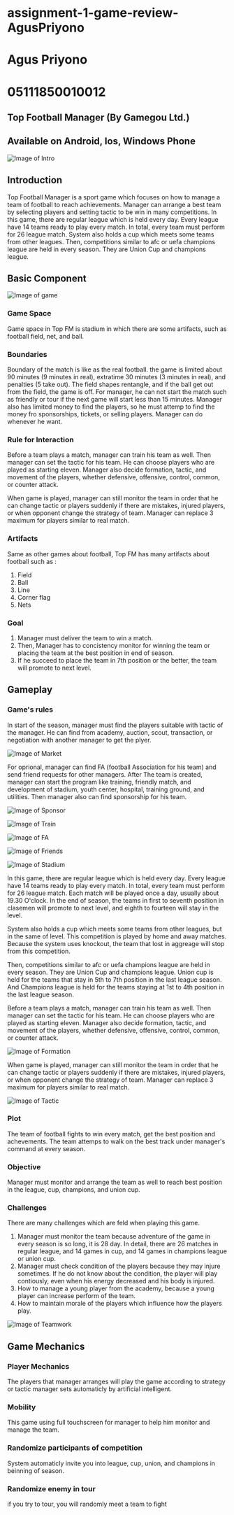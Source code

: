 # assignment-1-game-review-AgusPriyono
# Agus Priyono
# 05111850010012
## Top Football Manager (By Gamegou Ltd.)
## Available on Android, Ios, Windows Phone

![Image of Intro](images/splash.jpg)

## Introduction

Top Football Manager is a sport game which focuses on how to manage a team of football to reach achievements. Manager can arrange a best team by selecting players and setting tactic to be win in many competitions. In this game, there are regular league which is held every day. Every league have 14 teams ready to play every match. In total, every team must perform for 26 league match. System also holds a cup which meets some teams from other leagues. Then, competitions similar to afc or uefa champions league are held in every season. They are Union Cup and champions league.


## Basic Component

![Image of game](images/game.jpg)

### Game Space

Game space in Top FM is stadium in which there are some artifacts, such as football field, net, and ball.

### Boundaries

Boundary of the match is like as the real football. the game is limited about 90 minutes (9 minutes in real), extratime 30 minutes (3 minutes in real), and penalties (5 take out). The field shapes rentangle, and if the ball get out from the field, the game is off. 
For manager, he can not start the match such as friendly or tour if the next game will start less than 15 minutes. Manager also has limited money to find the players, so he must attemp to find the money fro sponsorships, tickets, or selling players. Manager can do whenever he want.

### Rule for Interaction

Before a team plays a match, manager can train his team as well. Then manager can set the tactic for his team. He can choose players who are played as starting eleven. Manager also decide formation, tactic, and movement of the players, whether defensive, offensive, control, common, or counter attack. 

When game is played, manager can still monitor the team in order that he can change tactic or players suddenly if there are mistakes, injured players, or when opponent change the strategy of team. Manager can replace 3 maximum for players similar to real match. 

### Artifacts
Same as other games about football, Top FM has many artifacts about football such as : 
1. Field 
2. Ball
3. Line
4. Corner flag
5. Nets

### Goal

1. Manager must deliver the team to win a match.
2. Then, Manager has to concistency monitor for winning the team or placing the team at the best position in end of season. 
3. If he succeed to place the team in 7th position or the better, the team will promote to next level.

## Gameplay

### Game's rules

In start of the season, manager must find the players suitable with tactic of the manager. He can find from academy, auction, scout, transaction, or negotiation with another manager to get the plyer.

![Image of Market](images/market.jpg)

For oprional, manager can find FA (football Association for his team) and send friend requests for other managers.
After The team is created, manager can start the program like training, friendly match, and development of stadium, youth center, hospital, training ground, and utilities. Then manager also can find sponsorship for his team.

![Image of Sponsor](images/sponsor.jpg)

![Image of Train](images/train.jpg)

![Image of FA](images/fa.jpg)

![Image of Friends](images/friends.jpg)

![Image of Stadium](images/stadium.jpg)

In this game, there are regular league which is held every day. Every league have 14 teams ready to play every match. In total, every team must perform for 26 league match. Each match will be played once a day, usually about 19.30 O'clock. In the end of season, the teams in first to seventh position in clasemen will promote to next level, and eighth to fourteen will stay in the level. 

System also holds a cup which meets some teams from other leagues, but in the same of level. This competition is played by home and away matches. Because the system uses knockout, the team that lost in aggreage will stop from this competition. 

Then, competitions similar to afc or uefa champions league are held in every season. They are Union Cup and champions league. Union cup is held for the teams that stay in 5th to 7th position in the last league season. And Champions league is held for the teams staying at 1st to 4th position in the last league season.

Before a team plays a match, manager can train his team as well. Then manager can set the tactic for his team. He can choose players who are played as starting eleven. Manager also decide formation, tactic, and movement of the players, whether defensive, offensive, control, common, or counter attack. 


![Image of Formation](images/formation.jpg)

When game is played, manager can still monitor the team in order that he can change tactic or players suddenly if there are mistakes, injured players, or when opponent change the strategy of team. Manager can replace 3 maximum for players similar to real match. 


![Image of Tactic](images/tactics.jpg)

### Plot	

The team of football fights to win every match, get the best position and achevements. The team attemps to walk on the best track under manager's command at every season. 

### Objective

Manager must monitor and arrange the team as well to reach best position in the league, cup, champions, and union cup.

### Challenges

There are many challenges which are feld when playing this game. 
1. Manager must monitor the team because adventure of the game in every season is so long, it is 28 day. In detail, there are 26 matches in regular league, and 14 games in cup, and 14 games in champions league or union cup.
2. Manager must check condition of the players because they may injure sometimes. If he do not know about the condition, the player will play contiously, even when his energy decreased and his body is injured.
3. How to manage a young player from the academy, because a young player can increase perform of the team.
3. How to maintain morale of the players which influence how the players play.    

![Image of Teamwork](images/teamwork.jpg)

## Game Mechanics

### Player Mechanics
The players that manager arranges will play the game according to strategy or tactic manager sets automaticly by artificial intelligent.
### Mobility
This game using full touchscreen for manager to help him monitor and manage the team.
### Randomize participants of competition
System automaticly invite you into league, cup, union, and champions in beinning of season.
### Randomize enemy in tour
if you try to tour, you will randomly meet a team to fight